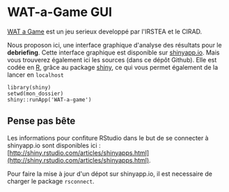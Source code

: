 # WAT-a-Game GUI

[WAT a Game](https://sites.google.com/site/waghistory/) est un jeu serieux developpé par l'IRSTEA et le CIRAD. 

Nous proposon ici, une interface graphique d'analyse des résultats pour le **debriefing**. Cette interface graphique est disponible sur [shinyapp.io](https://elcep.shinyapps.io/WAT-a-Game-GUI). Mais vous trouverez également ici les sources (dans ce dépôt Github). Elle est codée en [R](https://www.r-project.org/), grâce au package [shiny](http://shiny.rstudio.com/), ce qui vous permet également de la lancer en `localhost`

```
library(shiny)
setwd(mon_dossier)
shiny::runApp('WAT-a-game')

```
## Pense pas bête

Les informations pour confiture RStudio dans le but de se connecter à shinyapp.io sont disponibles ici : [http://shiny.rstudio.com/articles/shinyapps.html](http://shiny.rstudio.com/articles/shinyapps.html).

Pour faire la mise à jour d'un dépot sur shinyapp.io, il est necessaire de charger le package `rsconnect`.
